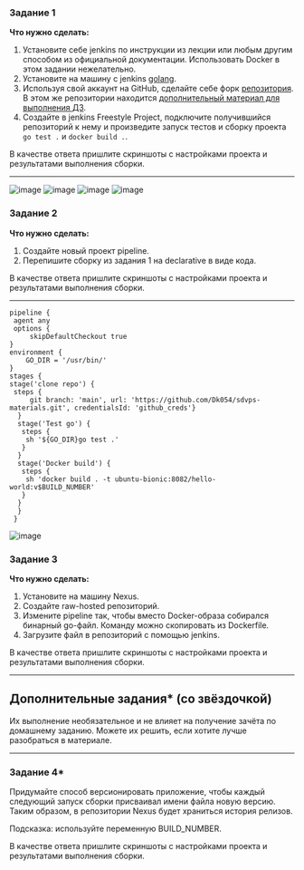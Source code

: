 ### Задание 1

**Что нужно сделать:**

1. Установите себе jenkins по инструкции из лекции или любым другим способом из официальной документации. Использовать Docker в этом задании нежелательно.
2. Установите на машину с jenkins [golang](https://golang.org/doc/install).
3. Используя свой аккаунт на GitHub, сделайте себе форк [репозитория](https://github.com/netology-code/sdvps-materials.git). В этом же репозитории находится [дополнительный материал для выполнения ДЗ](https://github.com/netology-code/sdvps-materials/blob/main/CICD/8.2-hw.md).
3. Создайте в jenkins Freestyle Project, подключите получившийся репозиторий к нему и произведите запуск тестов и сборку проекта ```go test .``` и  ```docker build .```.

В качестве ответа пришлите скриншоты с настройками проекта и результатами выполнения сборки.

---
![image](https://github.com/Dk054/studies/assets/139000762/9628804a-a27d-438a-b773-2630f7b2dcd9)
![image](https://github.com/Dk054/studies/assets/139000762/6b713a89-137f-45c0-ad98-2ac61897c405)
![image](https://github.com/Dk054/studies/assets/139000762/5ea25644-5b44-41af-a065-65b860f50d6f)
![image](https://github.com/Dk054/studies/assets/139000762/28200b75-fe63-4f27-af5f-aee7f5fe4fac)


### Задание 2

**Что нужно сделать:**

1. Создайте новый проект pipeline.
2. Перепишите сборку из задания 1 на declarative в виде кода.

В качестве ответа пришлите скриншоты с настройками проекта и результатами выполнения сборки.

---
```
pipeline {
 agent any
 options {
     skipDefaultCheckout true
}
environment {
    GO_DIR = '/usr/bin/'
}
stages {
stage('clone repo') {
 steps {
     git branch: 'main', url: 'https://github.com/Dk054/sdvps-materials.git', credentialsId: 'github_creds'}
  }
  stage('Test go') {
   steps {
    sh '${GO_DIR}go test .'
   }
  }
  stage('Docker build') {
   steps {
    sh 'docker build . -t ubuntu-bionic:8082/hello-world:v$BUILD_NUMBER'
   }
  }
  }
 }
```
![image](https://github.com/Dk054/studies/assets/139000762/948aa096-03c6-4759-bf2a-2e4516c64451)

### Задание 3

**Что нужно сделать:**

1. Установите на машину Nexus.
1. Создайте raw-hosted репозиторий.
1. Измените pipeline так, чтобы вместо Docker-образа собирался бинарный go-файл. Команду можно скопировать из Dockerfile.
1. Загрузите файл в репозиторий с помощью jenkins.

В качестве ответа пришлите скриншоты с настройками проекта и результатами выполнения сборки.

---
## Дополнительные задания* (со звёздочкой)

Их выполнение необязательное и не влияет на получение зачёта по домашнему заданию. Можете их решить, если хотите лучше разобраться в материале.

---

### Задание 4*

Придумайте способ версионировать приложение, чтобы каждый следующий запуск сборки присваивал имени файла новую версию. Таким образом, в репозитории Nexus будет храниться история релизов.

Подсказка: используйте переменную BUILD_NUMBER.

В качестве ответа пришлите скриншоты с настройками проекта и результатами выполнения сборки.
